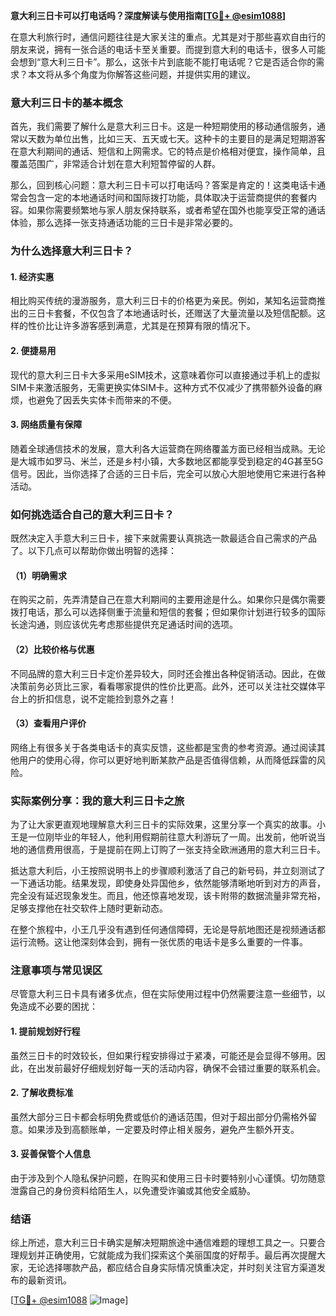 **意大利三日卡可以打电话吗？深度解读与使用指南[[TG💪+ @esim1088](https://t.me/s/esim1088)]**

在意大利旅行时，通信问题往往是大家关注的重点。尤其是对于那些喜欢自由行的朋友来说，拥有一张合适的电话卡至关重要。而提到意大利的电话卡，很多人可能会想到“意大利三日卡”。那么，这张卡片到底能不能打电话呢？它是否适合你的需求？本文将从多个角度为你解答这些问题，并提供实用的建议。

### 意大利三日卡的基本概念

首先，我们需要了解什么是意大利三日卡。这是一种短期使用的移动通信服务，通常以天数为单位出售，比如三天、五天或七天。这种卡的主要目的是满足短期游客在意大利期间的通话、短信和上网需求。它的特点是价格相对便宜，操作简单，且覆盖范围广，非常适合计划在意大利短暂停留的人群。

那么，回到核心问题：意大利三日卡可以打电话吗？答案是肯定的！这类电话卡通常会包含一定的本地通话时间和国际拨打功能，具体取决于运营商提供的套餐内容。如果你需要频繁地与家人朋友保持联系，或者希望在国外也能享受正常的通话体验，那么选择一张支持通话功能的三日卡是非常必要的。

### 为什么选择意大利三日卡？

#### 1. **经济实惠**
相比购买传统的漫游服务，意大利三日卡的价格更为亲民。例如，某知名运营商推出的三日卡套餐，不仅包含了本地通话时长，还赠送了大量流量以及短信配额。这样的性价比让许多游客感到满意，尤其是在预算有限的情况下。

#### 2. **便捷易用**
现代的意大利三日卡大多采用eSIM技术，这意味着你可以直接通过手机上的虚拟SIM卡来激活服务，无需更换实体SIM卡。这种方式不仅减少了携带额外设备的麻烦，也避免了因丢失实体卡而带来的不便。

#### 3. **网络质量有保障**
随着全球通信技术的发展，意大利各大运营商在网络覆盖方面已经相当成熟。无论是大城市如罗马、米兰，还是乡村小镇，大多数地区都能享受到稳定的4G甚至5G信号。因此，当你选择了合适的三日卡后，完全可以放心大胆地使用它来进行各种活动。

### 如何挑选适合自己的意大利三日卡？

既然决定入手意大利三日卡，接下来就需要认真挑选一款最适合自己需求的产品了。以下几点可以帮助你做出明智的选择：

#### （1）明确需求
在购买之前，先弄清楚自己在意大利期间的主要用途是什么。如果你只是偶尔需要拨打电话，那么可以选择侧重于流量和短信的套餐；但如果你计划进行较多的国际长途沟通，则应该优先考虑那些提供充足通话时间的选项。

#### （2）比较价格与优惠
不同品牌的意大利三日卡定价差异较大，同时还会推出各种促销活动。因此，在做决策前务必货比三家，看看哪家提供的性价比更高。此外，还可以关注社交媒体平台上的折扣信息，说不定能捡到意外之喜！

#### （3）查看用户评价
网络上有很多关于各类电话卡的真实反馈，这些都是宝贵的参考资源。通过阅读其他用户的使用心得，你可以更好地判断某款产品是否值得信赖，从而降低踩雷的风险。

### 实际案例分享：我的意大利三日卡之旅

为了让大家更直观地理解意大利三日卡的实际效果，这里分享一个真实的故事。小王是一位刚毕业的年轻人，他利用假期前往意大利游玩了一周。出发前，他听说当地的通信费用很高，于是提前在网上订购了一张支持全欧洲通用的意大利三日卡。

抵达意大利后，小王按照说明书上的步骤顺利激活了自己的新号码，并立刻测试了一下通话功能。结果发现，即使身处异国他乡，依然能够清晰地听到对方的声音，完全没有延迟现象发生。而且，他还惊喜地发现，该卡附带的数据流量非常充裕，足够支撑他在社交软件上随时更新动态。

在整个旅程中，小王几乎没有遇到任何通信障碍，无论是导航地图还是视频通话都运行流畅。这让他深刻体会到，拥有一张优质的电话卡是多么重要的一件事。

### 注意事项与常见误区

尽管意大利三日卡具有诸多优点，但在实际使用过程中仍然需要注意一些细节，以免造成不必要的困扰：

#### 1. **提前规划好行程**
虽然三日卡的时效较长，但如果行程安排得过于紧凑，可能还是会显得不够用。因此，在出发前最好仔细规划好每一天的活动内容，确保不会错过重要的联系机会。

#### 2. **了解收费标准**
虽然大部分三日卡都会标明免费或低价的通话范围，但对于超出部分仍需格外留意。如果涉及到高额账单，一定要及时停止相关服务，避免产生额外开支。

#### 3. **妥善保管个人信息**
由于涉及到个人隐私保护问题，在购买和使用三日卡时要特别小心谨慎。切勿随意泄露自己的身份资料给陌生人，以免遭受诈骗或其他安全威胁。

### 结语

综上所述，意大利三日卡确实是解决短期旅途中通信难题的理想工具之一。只要合理规划并正确使用，它就能成为我们探索这个美丽国度的好帮手。最后再次提醒大家，无论选择哪款产品，都应结合自身实际情况慎重决定，并时刻关注官方渠道发布的最新资讯。

[[TG💪+ @esim1088](https://t.me/s/esim1088) ![Image](https://i.postimg.cc/4NQfJmqS/Snipaste-2025-05-13-00-14-12.png)]